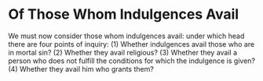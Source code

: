 # Of Those Whom Indulgences Avail

We must now consider those whom indulgences avail: under which head there are four points of inquiry:
(1) Whether indulgences avail those who are in mortal sin?
(2) Whether they avail religious?
(3) Whether they avail a person who does not fulfill the conditions for which the indulgence is given?
(4) Whether they avail him who grants them?